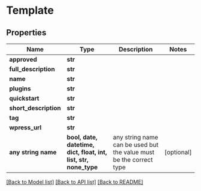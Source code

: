 # Template


## Properties
Name | Type | Description | Notes
------------ | ------------- | ------------- | -------------
**approved** | **str** |  | 
**full_description** | **str** |  | 
**name** | **str** |  | 
**plugins** | **str** |  | 
**quickstart** | **str** |  | 
**short_description** | **str** |  | 
**tag** | **str** |  | 
**wpress_url** | **str** |  | 
**any string name** | **bool, date, datetime, dict, float, int, list, str, none_type** | any string name can be used but the value must be the correct type | [optional]

[[Back to Model list]](../README.md#documentation-for-models) [[Back to API list]](../README.md#documentation-for-api-endpoints) [[Back to README]](../README.md)


